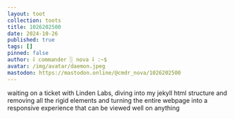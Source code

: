 ```yaml
---
layout: toot
collection: toots
title: 1026202500
date: 2024-10-26
published: true
tags: []
pinned: false
author: ⸸ commander ░ nova ⸸ :~$
avatar: /img/avatar/daemon.jpeg
mastodon: https://mastodon.online/@cmdr_nova/1026202500
---
```


waiting on a ticket with Linden Labs, diving into my jekyll html structure and removing all the rigid elements and turning the entire webpage into a responsive experience that can be viewed well on anything
